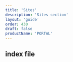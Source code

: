 ```yaml
---
title: 'Sites'
description: 'Sites section'
layout: 'guide'
order: 430
draft: false
productName: 'PORTAL'
---
```


## index file
